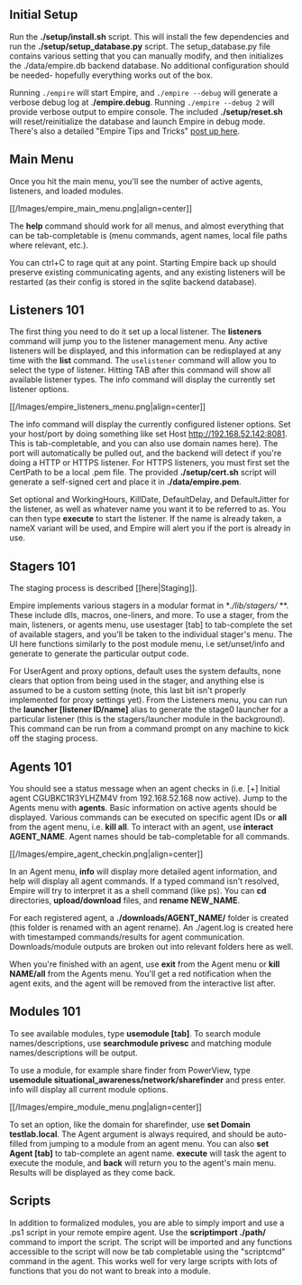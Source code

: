 ## Initial Setup

Run the **./setup/install.sh** script. This will install the few dependencies and run the **./setup/setup_database.py** script. The setup_database.py file contains various setting that you can manually modify, and then initializes the ./data/empire.db backend database. No additional configuration should be needed- hopefully everything works out of the box.

Running `./empire` will start Empire, and `./empire --debug` will generate a verbose debug log at .**/empire.debug**. Running `./empire --debug 2` will provide verbose output to empire console. The included **./setup/reset.sh** will reset/reinitialize the database and launch Empire in debug mode. There's also a detailed "Empire Tips and Tricks" [post up here](http://enigma0x3.net/2015/08/26/empire-tips-and-tricks/).


## Main Menu
Once you hit the main menu, you'll see the number of active agents, listeners, and loaded modules.

[[/Images/empire_main_menu.png|align=center]]

The **help** command should work for all menus, and almost everything that can be tab-completable is (menu commands, agent names, local file paths where relevant, etc.).

You can ctrl+C to rage quit at any point. Starting Empire back up should preserve existing communicating agents, and any existing listeners will be restarted (as their config is stored in the sqlite backend database).

## Listeners 101
The first thing you need to do it set up a local listener. The **listeners** command will jump you to the listener management menu. Any active listeners will be displayed, and this information can be redisplayed at any time with the **list** command. The `uselistener` command will allow you to select the type of listener. Hitting TAB after this command will show all available listener types. The info command will display the currently set listener options.

[[/Images/empire_listeners_menu.png|align=center]]

The info command will display the currently configured listener options. Set your host/port by doing something like set Host http://192.168.52.142:8081. This is tab-completable, and you can also use domain names here). The port will automatically be pulled out, and the backend will detect if you're doing a HTTP or HTTPS listener. For HTTPS listeners, you must first set the CertPath to be a local .pem file. The provided **./setup/cert.sh** script will generate a self-signed cert and place it in **./data/empire.pem**.

Set optional and WorkingHours, KillDate, DefaultDelay, and DefaultJitter for the listener, as well as whatever name you want it to be referred to as. You can then type **execute** to start the listener. If the name is already taken, a nameX variant will be used, and Empire will alert you if the port is already in use.

## Stagers 101
The staging process is described [[here|Staging]].

Empire implements various stagers in a modular format in **./lib/stagers/* **. These include dlls, macros, one-liners, and more. To use a stager, from the main, listeners, or agents menu, use usestager [tab] to tab-complete the set of available stagers, and you'll be taken to the individual stager's menu. The UI here functions similarly to the post module menu, i.e set/unset/info and generate to generate the particular output code.

For UserAgent and proxy options, default uses the system defaults, none clears that option from being used in the stager, and anything else is assumed to be a custom setting (note, this last bit isn't properly implemented for proxy settings yet). From the Listeners menu, you can run the **launcher [listener ID/name]** alias to generate the stage0 launcher for a particular listener (this is the stagers/launcher module in the background). This command can be run from a command prompt on any machine to kick off the staging process.

## Agents 101
You should see a status message when an agent checks in (i.e. [+] Initial agent CGUBKC1R3YLHZM4V from 192.168.52.168 now active). Jump to the Agents menu with **agents**. Basic information on active agents should be displayed. Various commands can be executed on specific agent IDs or **all** from the agent menu, i.e. **kill all**. To interact with an agent, use **interact AGENT_NAME**. Agent names should be tab-completable for all commands.

[[/Images/empire_agent_checkin.png|align=center]]

In an Agent menu, **info** will display more detailed agent information, and help will display all agent commands. If a typed command isn't resolved, Empire will try to interpret it as a shell command (like ps). You can **cd** directories, **upload/download** files, and **rename NEW_NAME**.

For each registered agent, a **./downloads/AGENT_NAME/** folder is created (this folder is renamed with an agent rename). An ./agent.log is created here with timestamped commands/results for agent communication. Downloads/module outputs are broken out into relevant folders here as well.

When you're finished with an agent, use **exit** from the Agent menu or **kill NAME/all** from the Agents menu. You'll get a red notification when the agent exits, and the agent will be removed from the interactive list after.

## Modules 101
To see available modules, type **usemodule [tab]**. To search module names/descriptions, use **searchmodule privesc** and matching module names/descriptions will be output.

To use a module, for example share finder from PowerView, type **usemodule situational_awareness/network/sharefinder** and press enter. info will display all current module options.

[[/Images/empire_module_menu.png|align=center]]

To set an option, like the domain for sharefinder, use **set Domain testlab.local**. The Agent argument is always required, and should be auto-filled from jumping to a module from an agent menu. You can also **set Agent [tab]** to tab-complete an agent name. **execute** will task the agent to execute the module, and **back** will return you to the agent's main menu. Results will be displayed as they come back.

## Scripts
In addition to formalized modules, you are able to simply import and use a .ps1 script in your remote empire agent. Use the **scriptimport ./path/** command to import the script. The script will be imported and any functions accessible to the script will now be tab completable using the "scriptcmd" command in the agent. This works well for very large scripts with lots of functions that you do not want to break into a module.